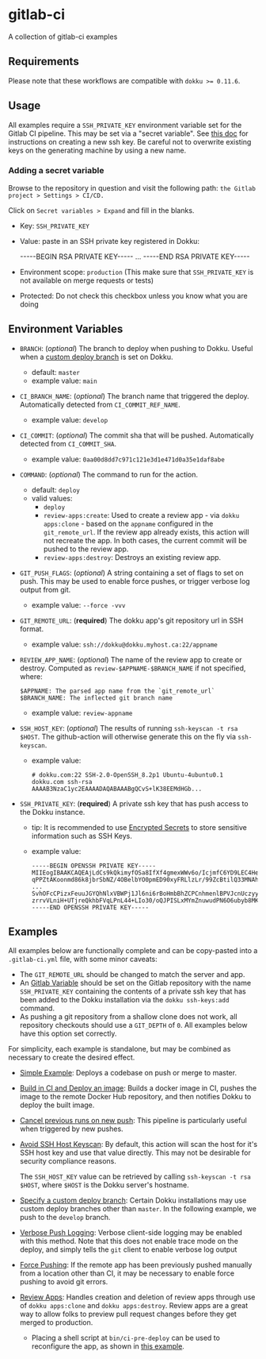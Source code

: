 # gitlab-ci

A collection of gitlab-ci examples

## Requirements

Please note that these workflows are compatible with `dokku >= 0.11.6`.

## Usage

All examples require a `SSH_PRIVATE_KEY` environment variable set for the Gitlab CI pipeline. This may be set via a "secret variable". See [this doc](https://docs.github.com/en/authentication/connecting-to-github-with-ssh/generating-a-new-ssh-key-and-adding-it-to-the-ssh-agent) for instructions on creating a new ssh key. Be careful not to overwrite existing keys on the generating machine by using a new name.

### Adding a secret variable

Browse to the repository in question and visit the following path: `the Gitlab project > Settings > CI/CD.`

Click on `Secret variables > Expand` and fill in the blanks.

- Key: `SSH_PRIVATE_KEY`
- Value: paste in an SSH private key registered in Dokku:

    -----BEGIN RSA PRIVATE KEY-----
    ...
    -----END RSA PRIVATE KEY-----

- Environment scope: `production` (This make sure that `SSH_PRIVATE_KEY` is not available on merge requests or tests)
- Protected: Do not check this checkbox unless you know what you are doing

## Environment Variables

- `BRANCH`: (_optional_) The branch to deploy when pushing to Dokku. Useful when a [custom deploy branch](http://dokku.viewdocs.io/dokku/deployment/methods/git/#changing-the-deploy-branch) is set on Dokku.
  - default: `master`
  - example value: `main`
- `CI_BRANCH_NAME`: (_optional_) The branch name that triggered the deploy. Automatically detected from `CI_COMMIT_REF_NAME`.
  - example value: `develop`
- `CI_COMMIT`: (_optional_) The commit sha that will be pushed. Automatically detected from `CI_COMMIT_SHA`.
  - example value: `0aa00d8dd7c971c121e3d1e471d0a35e1daf8abe`
- `COMMAND`: (_optional_) The command to run for the action.
  - default: `deploy`
  - valid values:
    - `deploy`
    - `review-apps:create`: Used to create a review app - via `dokku apps:clone` - based on the `appname` configured in the `git_remote_url`. If the review app already exists, this action will not recreate the app. In both cases, the current commit will be pushed to the review app.
    - `review-apps:destroy`: Destroys an existing review app.
- `GIT_PUSH_FLAGS`: (_optional_) A string containing a set of flags to set on push. This may be used to enable force pushes, or trigger verbose log output from git.
  - example value: `--force -vvv`
- `GIT_REMOTE_URL`: (**required**) The dokku app's git repository url in SSH format.
  - example value: `ssh://dokku@dokku.myhost.ca:22/appname`
- `REVIEW_APP_NAME`: (_optional_) The name of the review app to create or destroy. Computed as `review-$APPNAME-$BRANCH_NAME` if not specified, where:

  ```text
  $APPNAME: The parsed app name from the `git_remote_url`
  $BRANCH_NAME: The inflected git branch name
  ```

  - example value: `review-appname`
- `SSH_HOST_KEY`: (_optional_) The results of running `ssh-keyscan -t rsa $HOST`. The github-action will otherwise generate this on the fly via `ssh-keyscan`.
  - example value:

    ```text
    # dokku.com:22 SSH-2.0-OpenSSH_8.2p1 Ubuntu-4ubuntu0.1
    dokku.com ssh-rsa AAAAB3NzaC1yc2EAAAADAQABAAABgQCvS+lK38EEMdHGb...
    ```

- `SSH_PRIVATE_KEY`: (**required**) A private ssh key that has push access to the Dokku instance.
  - tip: It is recommended to use [Encrypted Secrets](https://docs.github.com/en/free-pro-team@latest/actions/reference/encrypted-secrets) to store sensitive information such as SSH Keys.
  - example value:

    ```text
    -----BEGIN OPENSSH PRIVATE KEY-----
    MIIEogIBAAKCAQEAjLdCs9kQkimyfOSa8IfXf4gmexWWv6o/IcjmfC6YD9LEC4He
    qPPZtAKoonmd86k8jbrSbNZ/4OBelbYO0pmED90xyFRLlzLr/99ZcBtilQ33MNAh
    ...
    SvhOFcCPizxFeuuJGYQhNlxVBWPj1Jl6ni6rBoHmbBhZCPCnhmenlBPVJcnUczyy
    zrrvVLniH+UTjreQkhbFVqLPnL44+LIo30/oQJPISLxMYmZnuwudPN6O6ubyb8MK
    -----END OPENSSH PRIVATE KEY-----
    ```

## Examples

All examples below are functionally complete and can be copy-pasted into a `.gitlab-ci.yml` file, with some minor caveats:

- The `GIT_REMOTE_URL` should be changed to match the server and app.
- An [Gitlab Variable](https://docs.gitlab.com/ee/ci/variables/README.html#create-a-custom-variable-in-the-ui) should be set on the Gitlab repository with the name `SSH_PRIVATE_KEY` containing the contents of a private ssh key that has been added to the Dokku installation via the `dokku ssh-keys:add` command.
- As pushing a git repository from a shallow clone does not work, all repository checkouts should use a `GIT_DEPTH` of `0`. All examples below have this option set correctly.

For simplicity, each example is standalone, but may be combined as necessary to create the desired effect.

- [Simple Example](/example-pipelines/simple.yml): Deploys a codebase on push or merge to master.
- [Build in CI and Deploy an image](/example-pipelines/build-and-deploy.yml): Builds a docker image in CI, pushes the image to the remote Docker Hub repository, and then notifies Dokku to deploy the built image.
- [Cancel previous runs on new push](/example-pipelines/cancel-previous-runs.yml): This pipeline is particularly useful when triggered by new pushes.
- [Avoid SSH Host Keyscan](/example-pipelines/specify-ssh-host-key.yml): By default, this action will scan the host for it's SSH host key and use that value directly. This may not be desirable for security compliance reasons.

  The `SSH_HOST_KEY` value can be retrieved by calling `ssh-keyscan -t rsa $HOST`, where `$HOST` is the Dokku server's hostname.
- [Specify a custom deploy branch](/example-pipelines/custom-deploy-branch.yml): Certain Dokku installations may use custom deploy branches other than `master`. In the following example, we push to the `develop` branch.
- [Verbose Push Logging](/example-pipelines/verbose-logging.yml): Verbose client-side logging may be enabled with this method. Note that this does not enable trace mode on the deploy, and simply tells the `git` client to enable verbose log output
- [Force Pushing](/example-pipelines/force-push.yml): If the remote app has been previously pushed manually from a location other than CI, it may be necessary to enable force pushing to avoid git errors.
- [Review Apps](/example-pipelines/review-app.yml): Handles creation and deletion of review apps through use of `dokku apps:clone` and `dokku apps:destroy`. Review apps are a great way to allow folks to preview pull request changes before they get merged to production.
  - Placing a shell script at `bin/ci-pre-deploy` can be used to reconfigure the app, as shown in [this example](/example-workflows/review-app/ci-pre-deploy).

